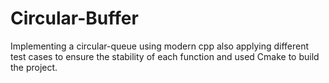 # Circular-Buffer
Implementing a circular-queue using modern cpp also applying different test cases to ensure the stability of each function and used Cmake to build the project.

